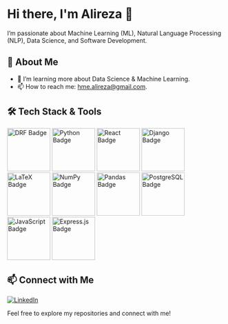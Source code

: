 # Hi there, I'm Alireza 👋

I’m passionate about Machine Learning (ML), Natural Language Processing (NLP), Data Science, and Software Development.

## 🚀 About Me

- 🌱 I’m learning more about Data Science & Machine Learning.
- 📫 How to reach me: hme.alireza@gmail.com.

## 🛠️ Tech Stack & Tools

<p align="left">
  <img src="https://img.shields.io/badge/DRF-FFCA28?style=flat&logo=django&logoColor=black" alt="DRF Badge" width="100"/>
  <img src="https://img.shields.io/badge/Python-3776AB?style=flat&logo=python&logoColor=white" alt="Python Badge" width="100"/>
  <img src="https://img.shields.io/badge/React-61DAFB?style=flat&logo=react&logoColor=black" alt="React Badge" width="100"/>
  <img src="https://img.shields.io/badge/Django-092E20?style=flat&logo=django&logoColor=white" alt="Django Badge" width="100"/>
  <img src="https://img.shields.io/badge/LaTeX-008080?style=flat&logo=latex&logoColor=white" alt="LaTeX Badge" width="100"/>
  <img src="https://img.shields.io/badge/NumPy-013B57?style=flat&logo=numpy&logoColor=white" alt="NumPy Badge" width="100"/>
  <img src="https://img.shields.io/badge/Pandas-150458?style=flat&logo=pandas&logoColor=white" alt="Pandas Badge" width="100"/>
  <img src="https://img.shields.io/badge/PostgreSQL-4169E1?style=flat&logo=postgresql&logoColor=white" alt="PostgreSQL Badge" width="100"/>
  <img src="https://img.shields.io/badge/JavaScript-F7DF1E?style=flat&logo=javascript&logoColor=black" alt="JavaScript Badge" width="100"/>
  <img src="https://img.shields.io/badge/Express.js-000000?style=flat&logo=express&logoColor=white" alt="Express.js Badge" width="100"/>
</p>


## 📫 Connect with Me
[![LinkedIn](https://img.shields.io/badge/LinkedIn-Profile-blue)](https://www.linkedin.com/in/alireza-h-9579b6286/)

  

Feel free to explore my repositories and connect with me!

